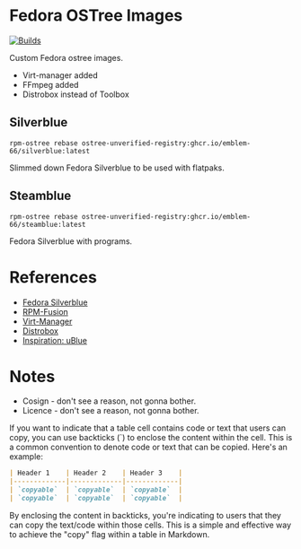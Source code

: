 # Fedora OSTree Images
[![Builds](https://github.com/Emblem-66/fedora-ostree/actions/workflows/build.yml/badge.svg)](https://github.com/Emblem-66/fedora-ostree/actions/workflows/build.yml)

Custom Fedora ostree images.
- Virt-manager added
- FFmpeg added
- Distrobox instead of Toolbox

## Silverblue 
``` shell
rpm-ostree rebase ostree-unverified-registry:ghcr.io/emblem-66/silverblue:latest
```
Slimmed down Fedora Silverblue to be used with flatpaks.

## Steamblue
``` shell
rpm-ostree rebase ostree-unverified-registry:ghcr.io/emblem-66/steamblue:latest
```
Fedora Silverblue with programs.

# References
- [Fedora Silverblue](https://fedoraproject.org/silverblue)
- [RPM-Fusion](https://rpmfusion.org/Howto/OSTree)
- [Virt-Manager](https://virt-manager.org)
- [Distrobox](https://github.com/89luca89/distrobox)
- [Inspiration: uBlue](https://github.com/ublue-os)
# Notes
- Cosign - don't see a reason, not gonna bother.
- Licence - don't see a reason, not gonna bother.

If you want to indicate that a table cell contains code or text that users can copy, you can use backticks (\`) to enclose the content within the cell. This is a common convention to denote code or text that can be copied. Here's an example:

```markdown
| Header 1    | Header 2    | Header 3    |
|-------------|-------------|-------------|
| `copyable`  | `copyable`  | `copyable`  |
| `copyable`  | `copyable`  | `copyable`  |
```

By enclosing the content in backticks, you're indicating to users that they can copy the text/code within those cells. This is a simple and effective way to achieve the "copy" flag within a table in Markdown.

